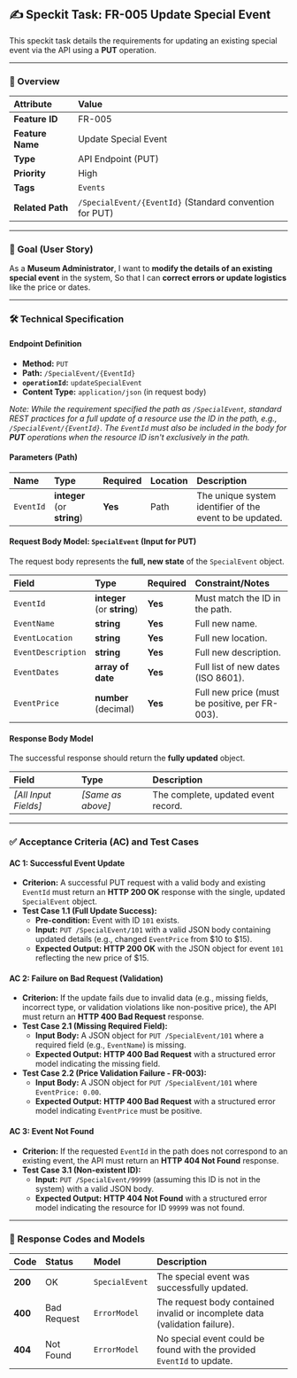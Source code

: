 ## ✍️ Speckit Task: FR-005 Update Special Event

This speckit task details the requirements for updating an existing special event via the API using a **PUT** operation.

***

### 📝 Overview

| Attribute | Value |
| :--- | :--- |
| **Feature ID** | FR-005 |
| **Feature Name** | Update Special Event |
| **Type** | API Endpoint (PUT) |
| **Priority** | High |
| **Tags** | `Events` |
| **Related Path** | `/SpecialEvent/{EventId}` (Standard convention for PUT) |

***

### 🎯 Goal (User Story)

As a **Museum Administrator**,
I want to **modify the details of an existing special event** in the system,
So that I can **correct errors or update logistics** like the price or dates.

***

### 🛠️ Technical Specification

#### **Endpoint Definition**

* **Method:** `PUT`
* **Path:** `/SpecialEvent/{EventId}`
* **`operationId`:** `updateSpecialEvent`
* **Content Type:** `application/json` (in request body)

*Note: While the requirement specified the path as `/SpecialEvent`, standard REST practices for a full update of a resource use the ID in the path, e.g., `/SpecialEvent/{EventId}`. The `EventId` must also be included in the body for **PUT** operations when the resource ID isn't exclusively in the path.*

#### **Parameters (Path)**

| Name | Type | Required | Location | Description |
| :--- | :--- | :--- | :--- | :--- |
| `EventId` | **integer** (or **string**) | **Yes** | Path | The unique system identifier of the event to be updated. |

#### **Request Body Model: `SpecialEvent` (Input for PUT)**

The request body represents the **full, new state** of the `SpecialEvent` object.

| Field | Type | Required | Constraint/Notes |
| :--- | :--- | :--- | :--- |
| `EventId` | **integer** (or **string**) | **Yes** | Must match the ID in the path. |
| `EventName` | **string** | **Yes** | Full new name. |
| `EventLocation` | **string** | **Yes** | Full new location. |
| `EventDescription` | **string** | **Yes** | Full new description. |
| `EventDates` | **array of date** | **Yes** | Full list of new dates (ISO 8601). |
| `EventPrice` | **number** (decimal) | **Yes** | Full new price (must be positive, per FR-003). |

#### **Response Body Model**

The successful response should return the **fully updated** object.

| Field | Type | Description |
| :--- | :--- | :--- |
| *[All Input Fields]* | *[Same as above]* | The complete, updated event record. |

***

### ✅ Acceptance Criteria (AC) and Test Cases

#### **AC 1: Successful Event Update**

* **Criterion:** A successful PUT request with a valid body and existing `EventId` must return an **HTTP 200 OK** response with the single, updated `SpecialEvent` object.
* **Test Case 1.1 (Full Update Success):**
    * **Pre-condition:** Event with ID `101` exists.
    * **Input:** `PUT /SpecialEvent/101` with a valid JSON body containing updated details (e.g., changed `EventPrice` from $10 to $15).
    * **Expected Output:** **HTTP 200 OK** with the JSON object for event `101` reflecting the new price of $15.

#### **AC 2: Failure on Bad Request (Validation)**

* **Criterion:** If the update fails due to invalid data (e.g., missing fields, incorrect type, or validation violations like non-positive price), the API must return an **HTTP 400 Bad Request** response.
* **Test Case 2.1 (Missing Required Field):**
    * **Input Body:** A JSON object for `PUT /SpecialEvent/101` where a required field (e.g., `EventName`) is missing.
    * **Expected Output:** **HTTP 400 Bad Request** with a structured error model indicating the missing field.
* **Test Case 2.2 (Price Validation Failure - FR-003):**
    * **Input Body:** A JSON object for `PUT /SpecialEvent/101` where `EventPrice: 0.00`.
    * **Expected Output:** **HTTP 400 Bad Request** with a structured error model indicating `EventPrice` must be positive.

#### **AC 3: Event Not Found**

* **Criterion:** If the requested `EventId` in the path does not correspond to an existing event, the API must return an **HTTP 404 Not Found** response.
* **Test Case 3.1 (Non-existent ID):**
    * **Input:** `PUT /SpecialEvent/99999` (assuming this ID is not in the system) with a valid JSON body.
    * **Expected Output:** **HTTP 404 Not Found** with a structured error model indicating the resource for ID `99999` was not found.

***

### 🔄 Response Codes and Models

| Code | Status | Model | Description |
| :--- | :--- | :--- | :--- |
| **200** | OK | `SpecialEvent` | The special event was successfully updated. |
| **400** | Bad Request | `ErrorModel` | The request body contained invalid or incomplete data (validation failure). |
| **404** | Not Found | `ErrorModel` | No special event could be found with the provided `EventId` to update. |